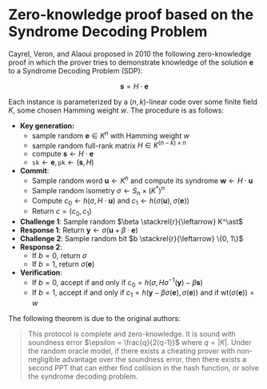 # Zero-knowledge proof based on the Syndrome Decoding Problem
Cayrel, Veron, and Alaoui proposed in 2010 the following zero-knowledge proof in which the prover tries to demonstrate knowledge of the solution $\mathbf{e}$ to a Syndrome Decoding Problem (SDP): 

$$
\mathbf{s} = H\cdot\mathbf{e}
$$

Each instance is parameterized by a $(n, k)$-linear code over some finite field $K$, some chosen Hamming weight $w$. The procedure is as follows:

- **Key generation:**
    - sample random $\mathbf{e} \in K^n$ with Hamming weight $w$
    - sample random full-rank matrix $H \in K^{(n-k)\times n}$
    - compute $\mathbf{s} \leftarrow H\cdot\mathbf{e}$
    - $\texttt{sk} \leftarrow \mathbf{e}, \texttt{pk} \leftarrow (\mathbf{s}, H)$
- **Commit**:
    - Sample random word $\mathbf{u} \leftarrow K^n$ and compute its syndrome $\mathbf{w} \leftarrow H\cdot\mathbf{u}$
    - Sample random isometry $\sigma \leftarrow S_n \times (K^\ast)^n$
    - Compute $c_0 \leftarrow h(\sigma, H\cdot\mathbf{u})$ and $c_1 \leftarrow h(\sigma(\mathbf{u}), \sigma(\mathbf{e}))$
    - Return $c = (c_0, c_1)$
- **Challenge 1**: Sample random $\beta \stackrel{r}{\leftarrow} K^\ast$
- **Response 1**: Return $\mathbf{y} \leftarrow \sigma(\mathbf{u} + \beta\cdot\mathbf{e})$
- **Challenge 2**: Sample random bit $b \stackrel{r}{\leftarrow} \{0, 1\}$
- **Response 2**:
    - If $b = 0$, return $\sigma$
    - If $b = 1$, return $\sigma(\mathbf{e})$
- **Verification**:
    - If $b = 0$, accept if and only if $c_0 = h(\sigma, H\sigma^{-1}(\mathbf{y}) - \beta\mathbf{s})$
    - If $b = 1$, accept if and only if $c_1 = h(\mathbf{y} - \beta\sigma(\mathbf{e}), \sigma(\mathbf{e}))$ and if $\mathop{\text{wt}}(\sigma(\mathbf{e})) = w$

The following theorem is due to the original authors:

> This protocol is complete and zero-knowledge. It is sound with soundness error $\epsilon = \frac{q}{2(q-1)}$ where $q = \vert K \vert$. Under the random oracle model, if there exists a cheating prover with non-negligible advantage over the soundness error, then there exists a second PPT that can either find collision in the hash function, or solve the syndrome decoding problem.